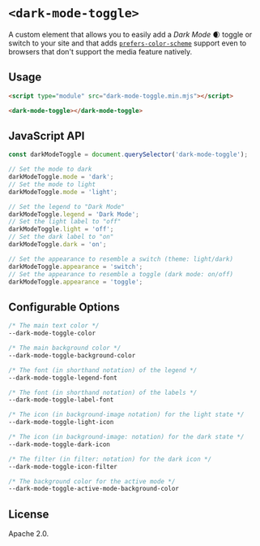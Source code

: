 # `<dark-mode-toggle>`

A custom element that allows you to easily add a *Dark Mode* 🌒 toggle or switch
to your site and that adds
[`prefers-color-scheme`](https://drafts.csswg.org/mediaqueries-5/#prefers-color-scheme)
support even to browsers that don't support the media feature natively.

## Usage

```html
<script type="module" src="dark-mode-toggle.min.mjs"></script>

<dark-mode-toggle></dark-mode-toggle>
```

## JavaScript API

```js
const darkModeToggle = document.querySelector('dark-mode-toggle');

// Set the mode to dark
darkModeToggle.mode = 'dark';
// Set the mode to light
darkModeToggle.mode = 'light';

// Set the legend to "Dark Mode"
darkModeToggle.legend = 'Dark Mode';
// Set the light label to "off"
darkModeToggle.light = 'off';
// Set the dark label to "on"
darkModeToggle.dark = 'on';

// Set the appearance to resemble a switch (theme: light/dark)
darkModeToggle.appearance = 'switch';
// Set the appearance to resemble a toggle (dark mode: on/off)
darkModeToggle.appearance = 'toggle';
```

## Configurable Options

```css
/* The main text color */
--dark-mode-toggle-color

/* The main background color */
--dark-mode-toggle-background-color

/* The font (in shorthand notation) of the legend */
--dark-mode-toggle-legend-font

/* The font (in shorthand notation) of the labels */
--dark-mode-toggle-label-font

/* The icon (in background-image notation) for the light state */
--dark-mode-toggle-light-icon

/* The icon (in background-image: notation) for the dark state */
--dark-mode-toggle-dark-icon

/* The filter (in filter: notation) for the dark icon */
--dark-mode-toggle-icon-filter

/* The background color for the active mode */
--dark-mode-toggle-active-mode-background-color
```

## License

Apache 2.0.
